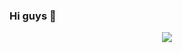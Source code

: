 ### Hi guys 👋

<div align="center">
  
  ![](https://github-readme-stats.vercel.app/api?username=Until-You-Possible)
</div>


